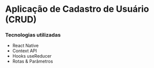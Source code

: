 # Aplicação de Cadastro de Usuário (CRUD)
### Tecnologias utilizadas 
- React Native
- Context API 
- Hooks useReducer
- Rotas & Parâmetros
